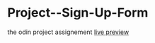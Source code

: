 # Project--Sign-Up-Form
the odin project assignement
[live preview](https://schismond.github.io/Sign-Up-Form/)
